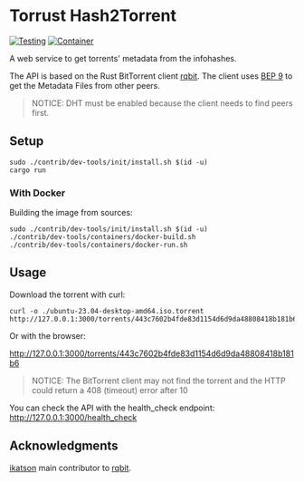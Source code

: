 # Torrust Hash2Torrent

[![Testing](https://github.com/torrust/torrust-hash2torrent/actions/workflows/testing.yaml/badge.svg)](https://github.com/torrust/torrust-hash2torrent/actions/workflows/testing.yaml) [![Container](https://github.com/torrust/torrust-hash2torrent/actions/workflows/container.yaml/badge.svg)](https://github.com/torrust/torrust-hash2torrent/actions/workflows/container.yaml)

A web service to get torrents' metadata from the infohashes.

The API is based on the Rust BitTorrent client [rqbit](<https://github.com/ikatson/rqbit>). The client uses [BEP 9](https://www.bittorrent.org/beps/bep_0009.html) to get the Metadata Files from other peers.

> NOTICE: DHT must be enabled because the client needs to find peers first.

## Setup

```console
sudo ./contrib/dev-tools/init/install.sh $(id -u)
cargo run
```

### With Docker

Building the image from sources:

```console
sudo ./contrib/dev-tools/init/install.sh $(id -u)
./contrib/dev-tools/containers/docker-build.sh
./contrib/dev-tools/containers/docker-run.sh
```

## Usage

Download the torrent with curl:

```console
curl -o ./ubuntu-23.04-desktop-amd64.iso.torrent http://127.0.0.1:3000/torrents/443c7602b4fde83d1154d6d9da48808418b181b6
```

Or with the browser:

<http://127.0.0.1:3000/torrents/443c7602b4fde83d1154d6d9da48808418b181b6>

> NOTICE: The BitTorrent client may not find the torrent and the HTTP could return a 408 (timeout) error after 10

You can check the API with the health_check endpoint: <http://127.0.0.1:3000/health_check>

## Acknowledgments

[ikatson](<https://github.com/ikatson>) main contributor to [rqbit](https://github.com/ikatson/rqbit).

